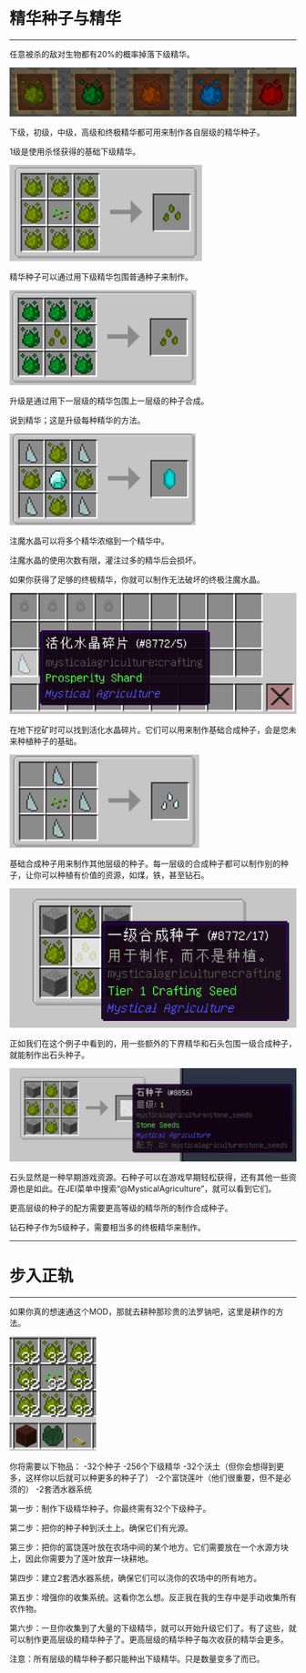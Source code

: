 # 精华种子与精华
___

任意被杀的敌对生物都有20%的概率掉落下级精华。

![模组中的五种不同可用精华](essences.png)

下级，初级，中级，高级和终极精华都可用来制作各自层级的精华种子。

1级是使用杀怪获得的基础下级精华。

![下级精华种子合成配方。查看JEI以获得帮助](inferiumseedstier1.png)

精华种子可以通过用下级精华包围普通种子来制作。

![初级精华种子合成配方。查看JEI以获得帮助](inferiumseedstier2.png)

升级是通过用下一层级的精华包围上一层级的种子合成。

说到精华；这是升级每种精华的方法。

![注魔水晶配方](infusioncrystal.png)

注魔水晶可以将多个精华浓缩到一个精华中。

注魔水晶的使用次数有限，灌注过多的精华后会损坏。

如果你获得了足够的终极精华，你就可以制作无法破坏的终极注魔水晶。

![活化水晶碎片物品](prosperityshard.png)

在地下挖矿时可以找到活化水晶碎片。它们可以用来制作基础合成种子，会是您未来种植种子的基础。

![基础合成种子](basecraftingseed.png)

基础合成种子用来制作其他层级的种子。每一层级的合成种子都可以制作别的种子，让你可以种植有价值的资源，如煤，铁，甚至钻石。

![例子](stoneseedsrecipe1.png)

正如我们在这个例子中看到的，用一些额外的下界精华和石头包围一级合成种子，就能制作出石头种子。

![继续这个例子](stoneseedsrecipe2.png)

石头显然是一种早期游戏资源。石种子可以在游戏早期轻松获得，还有其他一些资源也是如此。在JEI菜单中搜索“@MysticalAgriculture”，就可以看到它们。

更高层级的种子的配方需要更高等级的精华所的制作合成种子。

钻石种子作为5级种子，需要相当多的终极精华来制作。
___

# 步入正轨
___

如果你真的想速通这个MOD，那就去耕种那珍贵的法罗钠吧，这里是耕作的方法。

![完结这个模组你需要的物品](supplies.png)

你将需要以下物品：
-32个种子
-256个下级精华
-32个沃土（但你会想得到更多，这样你以后就可以种更多的种子了）
-2个富饶莲叶（他们很重要，但不是必须的）
-2套洒水器系统

第一步：制作下级精华种子。你最终需有32个下级种子。

第二步：把你的种子种到沃土上。确保它们有光源。

第三步：把你的富饶莲叶放在农场中间的某个地方。它们需要放在一个水源方块上，因此你需要为了莲叶放弃一块耕地。

第四步：建立2套洒水器系统，确保它们可以浇你的农场中的所有地方。

第五步：增强你的收集系统。这看你怎么想。反正我在我的生存中是手动收集所有农作物。

第六步：一旦你收集到了大量的下级精华，就可以开始升级它们了。有了这些，就可以制作更高层级的精华种子了。更高层级的精华种子每次收获的精华会更多。

注意：所有层级的精华种子都只能种出下级精华。只是数量变多了而已。




